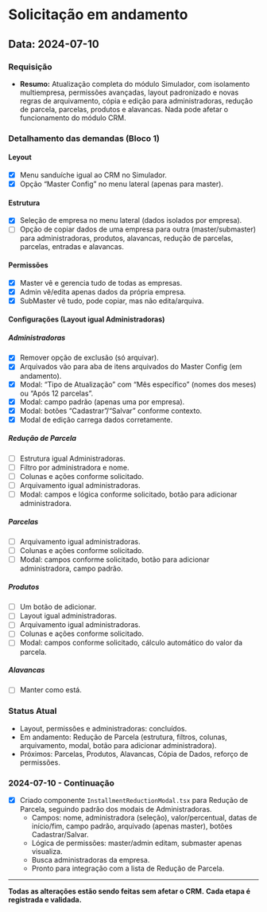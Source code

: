 # Solicitação em andamento

## Data: 2024-07-10

### Requisição
- **Resumo:** Atualização completa do módulo Simulador, com isolamento multiempresa, permissões avançadas, layout padronizado e novas regras de arquivamento, cópia e edição para administradoras, redução de parcela, parcelas, produtos e alavancas. Nada pode afetar o funcionamento do módulo CRM.

### Detalhamento das demandas (Bloco 1)

#### Leyout
- [x] Menu sanduíche igual ao CRM no Simulador.
- [x] Opção “Master Config” no menu lateral (apenas para master).

#### Estrutura
- [x] Seleção de empresa no menu lateral (dados isolados por empresa).
- [ ] Opção de copiar dados de uma empresa para outra (master/submaster) para administradoras, produtos, alavancas, redução de parcelas, parcelas, entradas e alavancas.

#### Permissões
- [x] Master vê e gerencia tudo de todas as empresas.
- [x] Admin vê/edita apenas dados da própria empresa.
- [x] SubMaster vê tudo, pode copiar, mas não edita/arquiva.

#### Configurações (Layout igual Administradoras)
##### Administradoras
- [x] Remover opção de exclusão (só arquivar).
- [x] Arquivados vão para aba de itens arquivados do Master Config (em andamento).
- [x] Modal: “Tipo de Atualização” com “Mês específico” (nomes dos meses) ou “Após 12 parcelas”.
- [x] Modal: campo padrão (apenas uma por empresa).
- [x] Modal: botões “Cadastrar”/“Salvar” conforme contexto.
- [x] Modal de edição carrega dados corretamente.

##### Redução de Parcela
- [ ] Estrutura igual Administradoras.
- [ ] Filtro por administradora e nome.
- [ ] Colunas e ações conforme solicitado.
- [ ] Arquivamento igual administradoras.
- [ ] Modal: campos e lógica conforme solicitado, botão para adicionar administradora.

##### Parcelas
- [ ] Arquivamento igual administradoras.
- [ ] Colunas e ações conforme solicitado.
- [ ] Modal: campos conforme solicitado, botão para adicionar administradora, campo padrão.

##### Produtos
- [ ] Um botão de adicionar.
- [ ] Layout igual administradoras.
- [ ] Arquivamento igual administradoras.
- [ ] Colunas e ações conforme solicitado.
- [ ] Modal: campos conforme solicitado, cálculo automático do valor da parcela.

##### Alavancas
- [ ] Manter como está.

### Status Atual
- Layout, permissões e administradoras: concluídos.
- Em andamento: Redução de Parcela (estrutura, filtros, colunas, arquivamento, modal, botão para adicionar administradora).
- Próximos: Parcelas, Produtos, Alavancas, Cópia de Dados, reforço de permissões.

### 2024-07-10 - Continuação
- [x] Criado componente `InstallmentReductionModal.tsx` para Redução de Parcela, seguindo padrão dos modais de Administradoras.
  - Campos: nome, administradora (seleção), valor/percentual, datas de início/fim, campo padrão, arquivado (apenas master), botões Cadastrar/Salvar.
  - Lógica de permissões: master/admin editam, submaster apenas visualiza.
  - Busca administradoras da empresa.
  - Pronto para integração com a lista de Redução de Parcela.

---

**Todas as alterações estão sendo feitas sem afetar o CRM.**
**Cada etapa é registrada e validada.** 